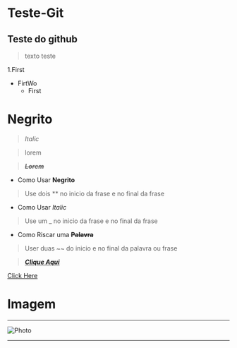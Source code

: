 # Teste-Git

## Teste do github

> texto teste

1.First
 - FirtWo
    - First

# **Negrito**
> _Italic_

> lorem

> **~~_Lorem_~~**

- Como Usar **Negrito**
> Use dois ** no inicio da frase e no final da frase

- Como Usar _Italic_
> Use um _ no inicio da frase e no final da frase

- Como Riscar uma **~~Palavra~~**
> User duas ~~ do inicio e no final da palavra ou frase

> __[*Clique Aqui*](https://www.youtube.com.br "Youtube")__

[Click Here][link-url]

[link-url]:https://www.google.com.br/


# Imagem
***
![Photo](https://th.bing.com/th/id/R.fe1eecdbb33f7182e827b4b313b5d165?rik=%2f1Zc2rfcXxAkTA&pid=ImgRaw&r=0 "teste")

***